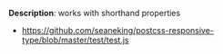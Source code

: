 __Description__: works with shorthand properties

+ https://github.com/seaneking/postcss-responsive-type/blob/master/test/test.js